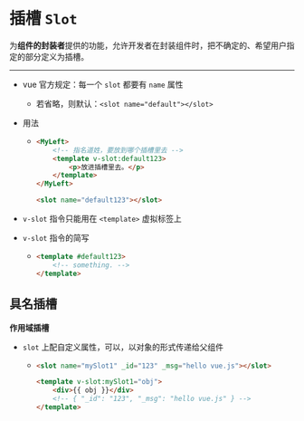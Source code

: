 # 插槽 `Slot`

为**组件的封装者**提供的功能，允许开发者在封装组件时，把不确定的、希望用户指定的部分定义为插槽。

---

-   vue 官方规定：每一个 `slot` 都要有 `name` 属性

    -   若省略，则默认：`<slot name="default"></slot>`

-   用法

    -   ```html
        <MyLeft>
            <!-- 指名道姓，要放到哪个插槽里去 -->
            <template v-slot:default123>
                <p>放进插槽里去。</p>
            </template>
        </MyLeft>

        <slot name="default123"></slot>
        ```

-   `v-slot` 指令只能用在 `<template>` 虚拟标签上

-   `v-slot` 指令的简写

    -   ```html
        <template #default123>
            <!-- something. -->
        </template>
        ```

## 具名插槽

**作用域插槽**

-   `slot` 上配自定义属性，可以，以对象的形式传递给父组件

    -   ```html
        <slot name="mySlot1" _id="123" _msg="hello vue.js"></slot>

        <template v-slot:mySlot1="obj">
            <div>{{ obj }}</div>
            <!-- { "_id": "123", "_msg": "hello vue.js" } -->
        </template>
        ```

